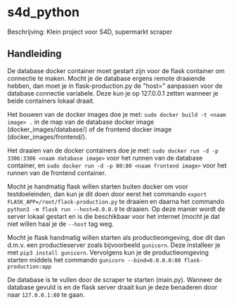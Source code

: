 # s4d_python
Beschrijving: Klein project voor S4D, supermarkt scraper

## Handleiding
De database docker container moet gestart zijn voor de flask container om connectie te maken. Mocht je de database ergens remote draaiende hebben, dan moet je in flask-production.py de "host=" aanpassen voor de database connectie variabele. Deze kun je op 127.0.0.1 zetten wanneer je beide containers lokaal draait.

Het bouwen van de docker images doe je met:
`sudo docker build -t <naam image> .` in de map van de database docker image (docker_images/database/) of de frontend docker image (docker_images/frontend/).

Het draaien van de docker containers doe je met:
`sudo docker run -d -p 3306:3306 <naam database image>` voor het runnen van de database container, en `sudo docker run -d -p 80:80 <naam frontend image>` voor het runnen van de frontend container.

Mocht je handmatig flask willen starten buiten docker om voor testdoeleinden, dan kun je dit doen door eerst het commando `export FLASK_APP=/root/flask-production.py` te draaien en daarna het commando `python3 -m flask run --host=0.0.0.0` te draaien. Op deze manier wordt de server lokaal gestart en is die beschikbaar voor het internet (mocht je dat niet willen haal je de `--host` tag weg.

Mocht je flask handmatig willen starten als productieomgeving, doe dit dan d.m.v. een productieserver zoals bijvoorbeeld `gunicorn`. Deze installeer je met `pip3 install gunicorn`. Vervolgens kun je de productieomgeving starten middels het commando `gunicorn --bind=0.0.0.0:80 flask-production:app`

De database is te vullen door de scraper te starten (main.py). Wanneer de database gevuld is en de flask server draait kun je deze benaderen door naar `127.0.0.1:80` te gaan.
